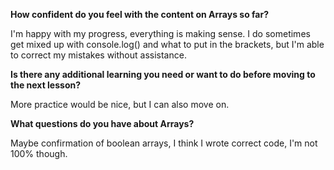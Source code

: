 __How confident do you feel with the content on Arrays so far?__

I'm happy with my progress, everything is making sense. I do sometimes get mixed up with console.log() and what to put in the brackets, but I'm able to correct my mistakes without assistance.

__Is there any additional learning you need or want to do before moving to the next lesson?__

More practice would be nice, but I can also move on.

__What questions do you have about Arrays?__

Maybe confirmation of boolean arrays, I think I wrote correct code, I'm not 100% though. 
